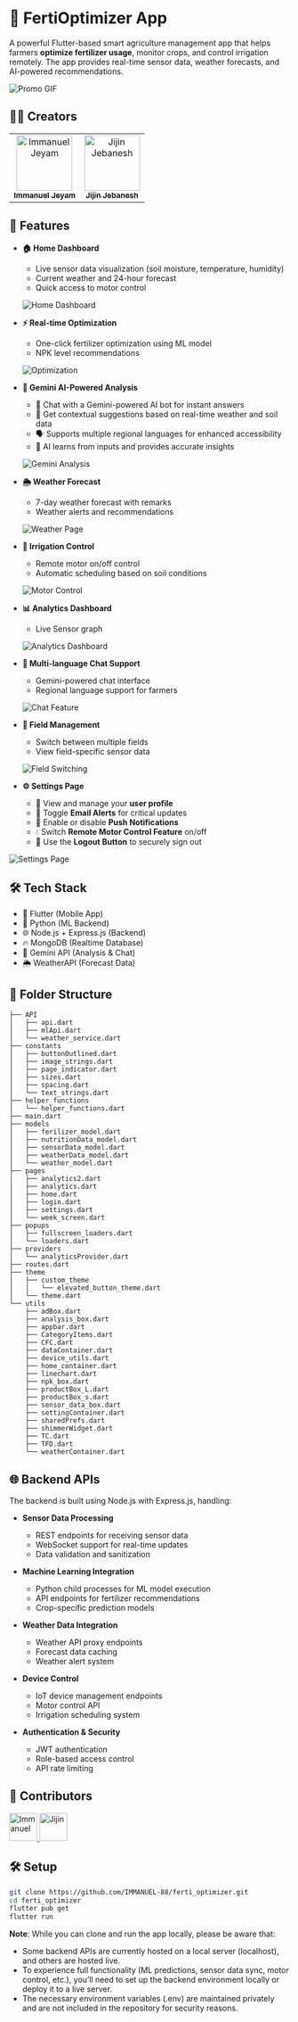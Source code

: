 # 🌱 FertiOptimizer App

A powerful Flutter-based smart agriculture management app that helps farmers **optimize fertilizer usage**, monitor crops, and control irrigation remotely. The app provides real-time sensor data, weather forecasts, and AI-powered recommendations.

![Promo GIF](demo/promo.gif)


## 👨‍💻 Creators
<table align="center">
  <tr>
    <td align="center">
      <a href="https://github.com/IMMANUEL-88">
        <img src="https://github.com/IMMANUEL-88.png" width="100px;" alt="Immanuel Jeyam"/>
        <br />
        <sub><b>Immanuel Jeyam</b></sub>
      </a>
    </td>
    <td align="center">
      <a href="https://github.com/jijinjebanesh">
        <img src="https://github.com/jijinjebanesh.png" width="100px;" alt="Jijin Jebanesh"/>
        <br />
        <sub><b>Jijin Jebanesh</b></sub>
      </a>
    </td>
  </tr>
</table>


## 🌟 Features

- **🏠 Home Dashboard**
  - Live sensor data visualization (soil moisture, temperature, humidity)
  - Current weather and 24-hour forecast
  - Quick access to motor control


  ![Home Dashboard](demo/home.gif)
  

- **⚡ Real-time Optimization**
  - One-click fertilizer optimization using ML model
  - NPK level recommendations

     
  ![Optimization](demo/optimize.gif)
  

- **🤖 Gemini AI-Powered Analysis**
  - 💬 Chat with a Gemini-powered AI bot for instant answers  
  - 🌾 Get contextual suggestions based on real-time weather and soil data  
  - 🗣️ Supports multiple regional languages for enhanced accessibility  
  - 🧠 AI learns from inputs and provides accurate insights


  ![Gemini Analysis](demo/gemini.gif)
  

- **🌦 Weather Forecast**
  - 7-day weather forecast with remarks
  - Weather alerts and recommendations

  
  ![Weather Page](demo/weather.gif)
  

- **🚰 Irrigation Control**
  - Remote motor on/off control
  - Automatic scheduling based on soil conditions

  
  ![Motor Control](demo/motor.gif)
  

- **📊 Analytics Dashboard**
  - Live Sensor graph

  
  ![Analytics Dashboard](demo/analytics.gif)
  

- **💬 Multi-language Chat Support**
  - Gemini-powered chat interface
  - Regional language support for farmers

  
  ![Chat Feature](demo/chat.gif)
  
  
- **👤 Field Management**
  - Switch between multiple fields
  - View field-specific sensor data

  
  ![Field Switching](demo/fields.gif)
  

- **⚙️ Settings Page**
  - 👤 View and manage your **user profile**  
  - 🔔 Toggle **Email Alerts** for critical updates  
  - 📲 Enable or disable **Push Notifications**  
  - 💧 Switch **Remote Motor Control Feature** on/off  
  - 🚪 Use the **Logout Button** to securely sign out  


![Settings Page](demo/settings.gif)


## 🛠 Tech Stack

- 🔧 Flutter (Mobile App)
- 🐍 Python (ML Backend)
- 🌐 Node.js + Express.js (Backend)
- 🔥 MongoDB (Realtime Database)
- 🤖 Gemini API (Analysis & Chat)
- 🌦 WeatherAPI (Forecast Data)

## 📁 Folder Structure

```
├── API
│   ├── api.dart
│   ├── mlApi.dart
│   └── weather_service.dart
├── constants
│   ├── buttonOutlined.dart
│   ├── image_strings.dart
│   ├── page_indicator.dart
│   ├── sizes.dart
│   ├── spacing.dart
│   └── text_strings.dart
├── helper_functions
│   └── helper_functions.dart
├── main.dart
├── models
│   ├── ferilizer_model.dart
│   ├── nutritionData_model.dart
│   ├── sensorData_model.dart
│   ├── weatherData_model.dart
│   └── weather_model.dart
├── pages
│   ├── analytics2.dart
│   ├── analytics.dart
│   ├── home.dart
│   ├── login.dart
│   ├── settings.dart
│   └── week_screen.dart
├── popups
│   ├── fullscreen_loaders.dart
│   └── loaders.dart
├── providers
│   └── analyticsProvider.dart
├── routes.dart
├── theme
│   ├── custom_theme
│   │   └── elevated_button_theme.dart
│   └── theme.dart
└── utils
    ├── adBox.dart
    ├── analysis_box.dart
    ├── appbar.dart
    ├── CategoryItems.dart
    ├── CFC.dart
    ├── dataContainer.dart
    ├── device_utils.dart
    ├── home_container.dart
    ├── linechart.dart
    ├── npk_box.dart
    ├── productBox_L.dart
    ├── productBox_s.dart
    ├── sensor_data_box.dart
    ├── settingContainer.dart
    ├── sharedPrefs.dart
    ├── shimmerWidget.dart
    ├── TC.dart
    ├── TFD.dart
    └── weatherContainer.dart
```

## 🌐 Backend APIs

The backend is built using Node.js with Express.js, handling:

- **Sensor Data Processing**
  - REST endpoints for receiving sensor data
  - WebSocket support for real-time updates
  - Data validation and sanitization

- **Machine Learning Integration**
  - Python child processes for ML model execution
  - API endpoints for fertilizer recommendations
  - Crop-specific prediction models

- **Weather Data Integration**
  - Weather API proxy endpoints
  - Forecast data caching
  - Weather alert system

- **Device Control**
  - IoT device management endpoints
  - Motor control API
  - Irrigation scheduling system

- **Authentication & Security**
  - JWT authentication
  - Role-based access control
  - API rate limiting
 
## ​👥 Contributors

<a href="https://github.com/IMMANUEL-88">
  <img src="https://github.com/IMMANUEL-88.png?size=50" alt="Immanuel" width="50" />
</a>
<a href="https://github.com/jijinjebanesh">
  <img src="https://github.com/jijinjebanesh.png?size=50" alt="Jijin" width="50" />
</a>



## 🛠 Setup

```bash
git clone https://github.com/IMMANUEL-88/ferti_optimizer.git
cd ferti_optimizer
flutter pub get
flutter run
```
**Note**: While you can clone and run the app locally, please be aware that:
  - Some backend APIs are currently hosted on a local server (localhost), and others are hosted live.
  - To experience full functionality (ML predictions, sensor data sync, motor control, etc.), you’ll need to set up the backend environment locally or deploy it to a live server.
  - The necessary environment variables (.env) are maintained privately and are not included in the repository for security reasons.
